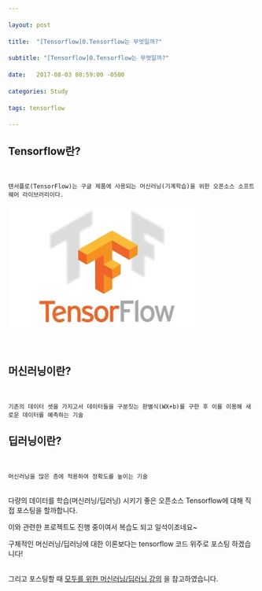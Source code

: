 ```yaml
---

layout: post

title:  "[Tensorflow]0.Tensorflow는 무엇일까?"

subtitle: "[Tensorflow]0.Tensorflow는 무엇일까?"

date:   2017-08-03 08:59:00 -0500

categories: Study

tags: tensorflow

---
```


## Tensorflow란?

<br>

```
텐서플로(TensorFlow)는 구글 제품에 사용되는 머신러닝(기계학습)을 위한 오픈소스 소프트웨어 라이브러리이다.
```

![image](/image/tensorflow_img/tensorflow.jpg)

<br>    

## 머신러닝이란?

<br>

```
기존의 데이터 셋을 가지고서 데이터들을 구분짓는 판별식(WX+b)를 구한 후 이를 이용해 새로운 데이터를 예측하는 기술
```  


## 딥러닝이란?

<br>

```
머신러닝을 많은 층에 적용하여 정확도를 높이는 기술
```


<br>
다량의 데이터를 학습(머신러닝/딥러닝) 시키기 좋은 오픈소스 Tensorflow에 대해 직접 포스팅을 할까합니다.
   
이와 관련한 프로젝트도 진행 중이여서 복습도 되고 일석이조네요~
    
구체적인 머신러닝/딥러닝에 대한 이론보다는 tensorflow 코드 위주로 포스팅 하겠습니다! 
<br>
<br>

그리고 포스팅할 때 [모두를 위한 머신러닝/딥러닝 강의](http://hunkim.github.io/ml/) 을 참고하였습니다.


